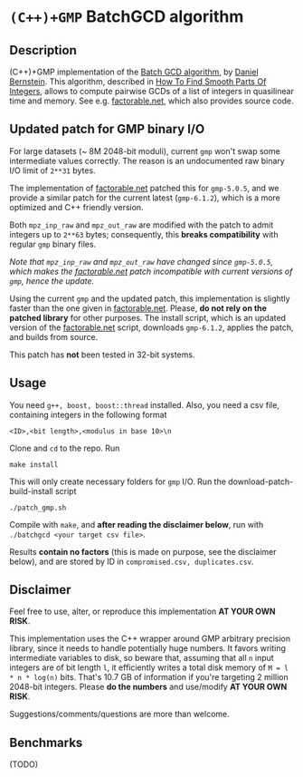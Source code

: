 
# `(C++)+GMP` BatchGCD algorithm

## Description 

(C++)+GMP implementation of the [Batch GCD algorithm](http://facthacks.cr.yp.to/batchgcd.html), by [Daniel Bernstein](https://cr.yp.to/djb.html). This algorithm, described in [How To Find Smooth Parts Of Integers](https://cr.yp.to/factorization/smoothparts-20040510.pdf), allows to compute pairwise GCDs of a list of integers in quasilinear time and memory. See e.g. [factorable.net](https://factorable.net), which also provides source code.

## Updated patch for GMP binary I/O

For large datasets (~ 8M 2048-bit moduli), current `gmp` won't swap some intermediate values correctly. The reason is an undocumented raw binary I/O limit of `2**31` bytes. 

The implementation of [factorable.net](https://factorable.net) patched this for `gmp-5.0.5`, and we provide a similar patch for the current latest (`gmp-6.1.2`), which is a more optimized and C++ friendly version. 

Both `mpz_inp_raw` and `mpz_out_raw` are modified with the patch to admit integers up to `2**63` bytes; consequently, this **breaks compatibility** with regular `gmp` binary files.

_Note that `mpz_inp_raw` and `mpz_out_raw` have changed since `gmp-5.0.5`, which makes the [factorable.net](https://factorable.net) patch incompatible with current versions of `gmp`, hence the update._

Using the current `gmp` and the updated patch, this implementation is slightly faster than the one given in [factorable.net](https://factorable.net). Please, **do not rely on the patched library** for other purposes. The install script, which is an updated version of the [factorable.net](https://factorable.net) script, downloads `gmp-6.1.2`, applies the patch, and builds from source.

This patch has **not** been tested in 32-bit systems. 

## Usage

You need `g++, boost, boost::thread` installed. Also, you need a csv file, containing integers in the following format
```
<ID>,<bit length>,<modulus in base 10>\n
```

Clone and `cd` to the repo. Run
```
make install
```
This will only create necessary folders for `gmp` I/O. Run the download-patch-build-install script
```
./patch_gmp.sh
```

Compile with `make`, and **after reading the disclaimer below**, run with `./batchgcd <your target csv file>`.

Results **contain no factors** (this is made on purpose, see the disclaimer below), and are stored by ID in `compromised.csv, duplicates.csv`.  

## Disclaimer
Feel free to use, alter, or reproduce this implementation **AT YOUR OWN RISK**.

This implementation uses the C++ wrapper around GMP arbitrary precision
library, since it needs to handle potentially huge numbers. It favors
writing intermediate variables to disk, so beware that, assuming that all
`n` input integers are of bit length `l`, it efficiently writes a total disk
memory of
```M = l * n * log(n)```
bits. That's 10.7 GB of information if you're targeting 2 million 2048-bit
integers. Please **do the numbers** and use/modify
**AT YOUR OWN RISK**.

Suggestions/comments/questions are more than welcome.

## Benchmarks
(TODO)
